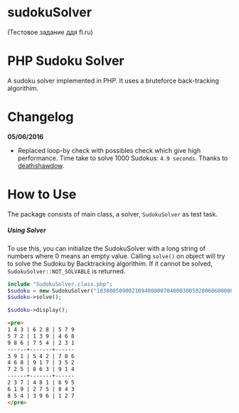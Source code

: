 # sudokuSolver
(Тестовое задание ддя fl.ru)

PHP Sudoku Solver
=================

A sudoku solver implemented in PHP. It uses a bruteforce back-tracking algorithim.


Changelog
========

**05/06/2016**

* Replaced loop-by check with possibles check which give high performance. Time take to solve 1000 Sudokus: `4.9 seconds`. Thanks to [deathshawdow](https://forums.digitalpoint.com/members/deathshadow.81916/). 


How to Use
==========

The package consists of main class, a solver, `SudokuSolver` as test task. 


##### Using Solver

To use this, you can initialize the SudokuSolver with a long string of numbers where 0 means an empty value. Calling `solve()` on object will try to solve the Sudoku by Backtracking algorithim. If it cannot be solved, `SudokuSolver::NOT_SOLVABLE` is returned.

```php
include "SudokuSolver.class.php";
$sudoku = new SudokuSolver("103000509002109400000704000300502006060000050700803004000401000009205800804000107");
$sudoku->solve();

$sudoku->display();
```

```html
<pre>
1 4 3 | 6 2 8 | 5 7 9 
5 7 2 | 1 3 9 | 4 6 8 
9 8 6 | 7 5 4 | 2 3 1 
------+-------+------
3 9 1 | 5 4 2 | 7 8 6 
4 6 8 | 9 1 7 | 3 5 2 
7 2 5 | 8 6 3 | 9 1 4 
------+-------+------
2 3 7 | 4 8 1 | 6 9 5 
6 1 9 | 2 7 5 | 8 4 3 
8 5 4 | 3 9 6 | 1 2 7 
</pre>
```

